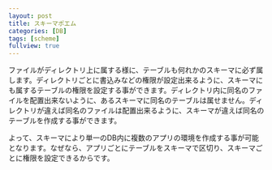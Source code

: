 ```yaml
---
layout: post
title: スキーマポエム
categories: [DB]
tags: [scheme]
fullview: true
---
```

ファイルがディレクトリ上に属する様に、テーブルも何れかのスキーマに必ず属します。ディレクトリごとに書込みなどの権限が設定出来るように、スキーマにも属するテーブルの権限を設定する事ができます。ディレクトリ内に同名のファイルを配置出来ないように、あるスキーマに同名のテーブルは属せません。ディレクトリが違えば同名のファイルは配置出来るように、スキーマが違えば同名のテーブルを作成する事ができます。

よって、スキーマにより単一のDB内に複数のアプリの環境を作成する事が可能となります。なぜなら、アプリごとにテーブルをスキーマで区切り、スキーマごとに権限を設定できるからです。
